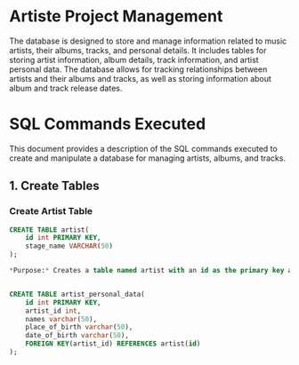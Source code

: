 # Artiste Project Management

The database is designed to store and manage information related to music artists, their albums, tracks, and personal details. It includes tables for storing artist information, album details, track information, and artist personal data. The database allows for tracking relationships between artists and their albums and tracks, as well as storing information about album and track release dates.

# SQL Commands Executed

This document provides a description of the SQL commands executed to create and manipulate a database for managing artists, albums, and tracks.

## 1. Create Tables

### Create Artist Table
```sql
CREATE TABLE artist(
    id int PRIMARY KEY, 
    stage_name VARCHAR(50)
);

*Purpose:* Creates a table named artist with an id as the primary key and a stage_name field.


CREATE TABLE artist_personal_data(
    id int PRIMARY KEY, 
    artist_id int, 
    names varchar(50), 
    place_of_birth varchar(50), 
    date_of_birth varchar(50), 
    FOREIGN KEY(artist_id) REFERENCES artist(id)
);
